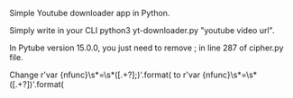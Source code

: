 Simple Youtube downloader app in Python.

Simply write in your CLI python3 yt-downloader.py "youtube video url".

In Pytube version 15.0.0, you just need to remove ; in line 287 of cipher.py file.

Change r'var {nfunc}\s*=\s*(\[.+?\];)'.format( to r'var {nfunc}\s*=\s*(\[.+?\])'.format(
